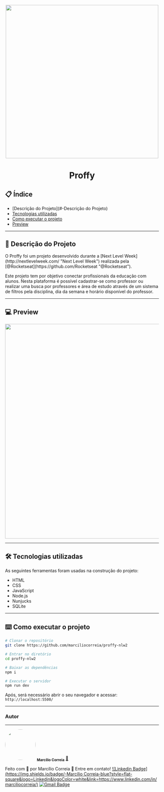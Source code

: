 <p align="center">
  <img src="https://user-images.githubusercontent.com/49158754/94340716-bbbfba00-fffb-11ea-9f91-6ac6310c1e11.jpg" width="500" >
</p>

<h1 align="center">Proffy</h1>

## 📋 Índice
- [Descrição do Projeto](#-Descrição do Projeto)
- [Tecnologias utilizadas](#-Tecnologias-utilizadas)
- [Como executar o projeto](#-Como-executar-o-projeto)
- [Preview](#-Preview)

---
## 🚀 Descrição do Projeto
<p>O Proffy foi um projeto desenvolvido durante a [Next Level Week](http://nextlevelweek.com/ "Next Level Week") realizada pela [@Rocketseat](https://github.com/Rocketseat "@Rocketseat").
  
Este projeto tem por objetivo conectar profissionais da educação com alunos. Nesta plataforma é possível cadastrar-se como professor ou realizar uma busca por professores e área de estudo através de um sistema de filtros pela disciplina, dia da semana e horário disponível do professor.</p>

--- 
## 💻 Preview 

<p align="center">
  <img src="https://user-images.githubusercontent.com/49158754/94340721-bfebd780-fffb-11ea-90c8-0841f25ac165.png" width="700" >
</p>

---

## 🛠️ Tecnologias utilizadas

As seguintes ferramentas foram usadas na construção do projeto:

- HTML
- CSS
- JavaScript
- Node.js 
- Nunjucks 
- SQLite 

--- 
## ⌨️ Como executar o projeto

```bash
# Clonar o repositório
git clone https://github.com/marciliocorreia/proffy-nlw2

# Entrar no diretório
cd proffy-nlw2

# Baixar as dependências
npm i

# Executar o servidor
npm run dev
```

Após, será necessário abrir o seu navegador e acessar:  `http://localhost:5500/`

---
### Autor
---
<img style="border-radius: 50%;" src="https://avatars0.githubusercontent.com/u/49158754?s=460&u=8d2c3e8f7e3441a6b150758a720e7e4379e36407&v=4" width="100px;" alt=""/>
 <sub><b>Marcílio Correia</b></sub></a> <a href="https://www.linkedin.com/in/marciliocorreia/" title="MarcilioCorreia">🚀</a>


Feito com 💜 por Marcílio Correia 👋 Entre em contato!
[![Linkedin Badge](https://img.shields.io/badge/-Marcílio Correia-blue?style=flat-square&logo=Linkedin&logoColor=white&link=https://www.linkedin.com/in/marciliocorreia/)](https://www.linkedin.com/in/marciliocorreia/) 
[![Gmail Badge](https://img.shields.io/badge/-marcilio.msc@gmail.com-c14438?style=flat-square&logo=Gmail&logoColor=white&link=mailto:marcilio.msc@gmail.com)](mailto:marcilio.msc@gmail.com)
